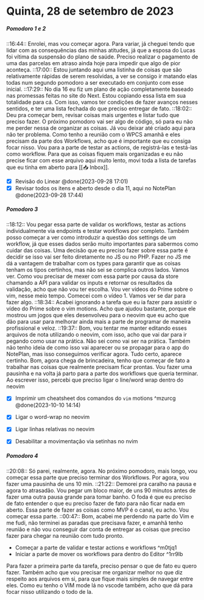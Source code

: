 # Quinta, 28 de setembro de 2023
##### Pomodoro 1 e 2
::16:44:: Enrolei, mas vou começar agora. Para variar, já cheguei tendo que lidar com as consequências das minhas atitudes, já que a esposa do Lucas foi vítima da suspensão do plano de saúde. Preciso realizar o pagamento de uma das parcelas em atraso ainda hoje para impedir que algo de pior aconteça.
::17:00:: Estou juntando aqui uma listinha de coisas que são relativamente rápidas de serem resolvidas, a ver se consigo ir matando elas todas num segundo pomodoro a ser executado em conjunto com esse inicial.
::17:29:: No dia 16 eu fiz um plano de ação completamente baseado nas promessas feitas no site do Next. Estou copiando essa lista em sua totalidade para cá. Com isso, vamos ter condições de fazer avanços nesses sentidos, e ter uma lista fechada do que preciso entregar de fato.
::18:02:: Deu pra começar bem, revisar coisas mais urgentes e listar tudo que preciso fazer. O próximo pomodoro vai ser algo de código, só para eu não me perder nessa de organizar as coisas. Já vou deixar até criado aqui para não ter problema. Como tenho a reunião com o WPCS amanhã e eles precisam da parte dos Workflows, acho que é importante que eu consiga focar nisso. Vou para a parte de testar as actions, de registrá-las e testá-las como workflow.
Para que as coisas fiquem mais organizadas e eu não precise ficar com esse arquivo aqui muito lento, movi toda a lista de tarefas que eu tinha em aberto para [[📥 Inbox]].
- [x] Revisão do Linear @done(2023-09-28 17:01)
- [x] Revisar todos os itens e aberto desde o dia 11, aqui no NotePlan @done(2023-09-28 17:44)

##### Pomodoro 3
::18:12:: Vou pegar essa parte de validar os workflows, testar as actions individualmente via endpoints e testar workflows por completo. Também posso começar a ver como introduzir a questão dos settings de um workflow, já que esses dados serão muito importantes para sabermos como cuidar das coisas.
Uma decisão que eu preciso fazer sobre essa parte é decidir se isso vai ser feito diretamente no JS ou no PHP. Fazer no JS me dá a vantagem de trabalhar com os types para garantir que as coisas tenham os tipos certinhos, mas não sei se complica outros lados. Vamos ver. Como vou precisar de mexer com essa parte por causa da store chamando a API para validar os inputs e retornar os resultados da validação, acho que não vou ter escolha.
Vou ver vídeos do Prime sobre o vim, nesse meio tempo. Comecei com o vídeo 1. Vamos ver se dar para fazer algo.
::18:34:: Acabei ignorando a tarefa que eu ia fazer para assistir o vídeo do Prime sobre o vim motions. Acho que ajudou bastante, porque ele mostrou um jogos que eles desenvolveu para o neovim que eu acho que dão para usar para melhorar ainda mais a parte de programar de maneira profissional e veloz.
::19:37:: Bom, vou tentar me manter editando esses arquivos de nota utilizando o neovim, com isso, acho que vai dar para ir pegando como usar na prática. Não sei como vai ser na prática.
Também não tenho ideia de como isso vai aparecer ou se propagar para o app do NotePlan, mas isso conseguimos verificar agora. Tudo certo, aparece certinho.
Bom, agora chega de brincadeira, tenho que começar de fato a trabalhar nas coisas que realmente precisam ficar prontas. Vou fazer uma pausinha e na volta já parto para a parte dos workflows que queria terminar. Ao escrever isso, percebi que preciso ligar o line/word wrap dentro do neovim
- [x] Imprimir um cheatsheet dos comandos do `vim` motions ^mzurcg @done(2023-10-10 14:14)

- [x] Ligar o word-wrap no neovim
- [x] Ligar linhas relativas no neovim 
- [x] Desabilitar a movimentação via setinhas no nvim

##### Pomodoro 4
::20:08:: Só parei, realmente, agora. No próximo pomodoro, mais longo, vou começar essa parte que preciso terminar dos Workflows. Por agora, vou fazer uma pausinha de uns 10 min.
::21:22:: Demorei pra caralho na pausa e agora to atrasadão. Vou pegar um bloco maior, de uns 90 minutos antes de fazer uma outra pausa grande para tomar banho. O foda é que eu preciso de fato entender o que eu preciso fazer de fato para não ficar nada em aberto. Essa parte de fazer as coisas como MVP é o canal, eu acho. Vou começar essa parte.
::00:47:: Bom, acabei me perdendo na parte do Vim e me fudi, não terminei as paradas que precisava fazer, e amanhã tenho reunião e não vou conseguir dar conta de entregar as coisas que preciso fazer para chegar na reunião com tudo pronto.

+ Começar a parte de validar e testar actions e workflows ^m0tjq1
+ Iniciar a parte de mover os workflows para dentro do Editor ^1rr9lb

Para fazer a primeira parte da tarefa, preciso pensar o que de fato eu quero fazer. 
Também acho que vou precisar me organizar melhor no que diz respeito aos arquivos em si, para que fique mais simples de navegar entre eles.
Como eu tenho o VIM mode lá no vscode também, acho que dá para focar nisso utilizando o todo de la.



